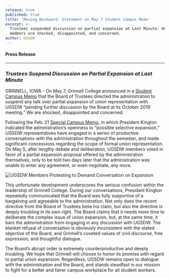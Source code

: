 ```yaml
---
release: true
published: true
title: 'Moving Backward: Statement on May 7 Student Campus Memo'
excerpt: >-
  Trustees suspended discussion on partial expansion at Last Minute. UGSDW
  members are shocked, disappointed, and concerned.
author: UGSDW
---
```

#### Press Release

***

### *Trustees Suspend Discussion on Partial Expansion at Last Minute*


GRINNELL, IOWA - On May 7, Grinnell College announced in a [Student Campus Memo](https://myemail.constantcontact.com/Campus-Memo---5-7-2019.html?soid=1101855135914&aid=w5sK-kjqPAs) that the Board of Trustees directed the administration to suspend any talk over partial expansion of union representation with UGSDW “pending further discussion by the Board at its October 2019 meeting.”  We are shocked, disappointed and concerned. 

Following the Feb. 21 [Special Campus Memo](https://www.grinnell.edu/news/special-campus-memo-moving-ahead), in which President Kington indicated the administration’s openness to “possible selective expansion,” UGSDW representatives have engaged in a series of productive conversations with the administration throughout the semester, and made significant concessions regarding the scope of formal union representation.  On May 5, after lengthy debate and deliberation, UGSDW members voted in favor of a partial expansion proposal offered by the administration themselves, only to be told two days later that the administration was unable to enter any agreement, or even negotiate, any more. 

![UGSDW Members Protesting to Demand Conversation on Expansion]({{site.baseurl}}/assets/news/20181207.UGSDW.Protest.014.jpg)

This unfortunate development underscores the serious confusion within the leadership of Grinnell College.  During our conversations, President Kington repeatedly communicated that the Board was fully supportive of a bargaining unit agreeable to the administration.  Not only does the recent directive from the Board of Trustees belie his claim, but also the directive is deeply troubling in its own right.  The Board claims that it needs more time to deliberate the complex issue of union expansion, but, at the same time, it bars the administration from engaging in any discussion with UGSDW.  The blanket refusal of conversation is obviously inconsistent with the stated objective of the Board, and Grinnell’s coveted values of civil discourse, free expression, and thoughtful dialogue. 

The Board’s abrupt order is extremely counterproductive and deeply troubling.  We hope that Grinnell will choose to honor its promise with regard to partial union expansion.  Regardless, UGSDW remains open to dialogue with the administration and the Board, and stands steadfast in our mission to fight for a better and fairer campus workplace for all student workers.
